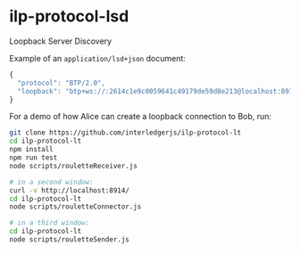 # ilp-protocol-lsd
Loopback Server Discovery

Example of an `application/lsd+json` document:
```js
{
  "protocol": "BTP/2.0",
  "loopback": "btp+ws://:2614c1e9c0059641c49179de59d8e213@localhost:8913/"
}
```

For a demo of how Alice can create a loopback connection to Bob, run:
```sh
git clone https://github.com/interledgerjs/ilp-protocol-lt
cd ilp-protocol-lt
npm install
npm run test
node scripts/rouletteReceiver.js

# in a second window:
curl -v http://localhost:8914/
cd ilp-protocol-lt
node scripts/rouletteConnector.js

# in a third window:
cd ilp-protocol-lt
node scripts/rouletteSender.js
```
